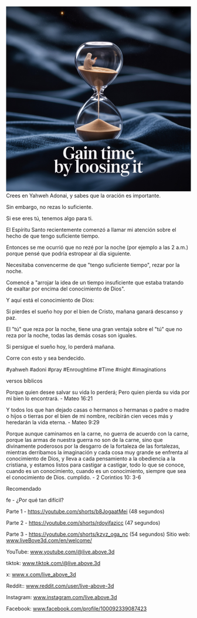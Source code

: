 ![Video cover image](../cover.jpeg)
Crees en Yahweh Adonai, y sabes que la oración es importante.

Sin embargo, no rezas lo suficiente.

Si ese eres tú, tenemos algo para ti.

El Espíritu Santo recientemente comenzó a llamar mi atención sobre el hecho de que tengo suficiente tiempo.

Entonces se me ocurrió que no rezé por la noche (por ejemplo a las 2 a.m.) porque pensé que podría estropear al día siguiente.

Necesitaba convencerme de que "tengo suficiente tiempo", rezar por la noche.

Comencé a "arrojar la idea de un tiempo insuficiente que estaba tratando de exaltar por encima del conocimiento de Dios".

Y aquí está el conocimiento de Dios:

Si pierdes el sueño hoy por el bien de Cristo, mañana ganará descanso y paz.

El "tú" que reza por la noche, tiene una gran ventaja sobre el "tú" que no reza por la noche, todas las demás cosas son iguales.

Si persigue el sueño hoy, lo perderá mañana.

Corre con esto y sea bendecido.


#yahweh #adoni #pray #Enroughtime #Time #night #imaginations


versos bíblicos

Porque quien desee salvar su vida lo perderá; Pero quien pierda su vida por mi bien lo encontrará. - Mateo 16:21

Y todos los que han dejado casas o hermanos o hermanas o padre o madre o hijos o tierras por el bien de mi nombre, recibirán cien veces más y heredarán la vida eterna. - Mateo 9:29

Porque aunque caminamos en la carne, no guerra de acuerdo con la carne, porque las armas de nuestra guerra no son de la carne, sino que divinamente poderosos por la desgarro de la fortaleza de las fortalezas, mientras derribamos la imaginación y cada cosa muy grande se enfrenta al conocimiento de Dios, y lleva a cada pensamiento a la obediencia a la cristiana, y estamos listos para castigar a castigar, todo lo que se conoce, cuando es un conocimiento, cuando es un conocimiento, siempre que sea el conocimiento de Dios. cumplido. - 2 Corintios 10: 3-6


Recomendado

fe - ¿Por qué tan difícil?

Parte 1 - https://youtube.com/shorts/b8JogaatMei (48 segundos)

Parte 2 - https://youtube.com/shorts/rdoyifazicc (47 segundos)

Parte 3 - https://youtube.com/shorts/kzvz_oga_nc (54 segundos) Sitio web: www.liveBove3d.com/en/welcome/


YouTube: www.youtube.com/@live.above.3d

tiktok: www.tiktok.com/@live.above.3d

x: www.x.com/live_above_3d

Reddit:: www.reddit.com/user/live-above-3d

Instagram: www.instagram.com/live.above.3d

Facebook: www.facebook.com/profile/100092339087423

